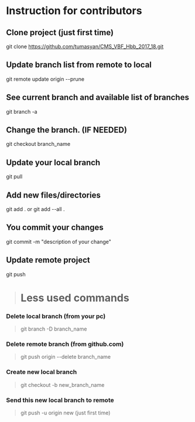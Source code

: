 # Instruction for contributors

## Clone project (just first time)
git clone https://github.com/tumasyan/CMS_VBF_Hbb_2017_18.git

## Update branch list from remote to local
git remote update origin --prune

## See current branch and available list of branches
git branch -a

## Change the branch. (IF NEEDED)
git checkout branch_name

## Update your local branch
git pull

## Add new files/directories
git add . 
    or
git add --all .

## You commit your changes
git commit -m "description of your change"

## Update remote project
git push





> # Less used commands
### Delete local branch (from your pc)
> git branch -D branch_name

### Delete remote branch (from github.com)
> git push origin --delete branch_name

### Create new local branch
> git checkout -b new_branch_name

### Send this new local branch to remote
> git push -u origin new (just first time)

